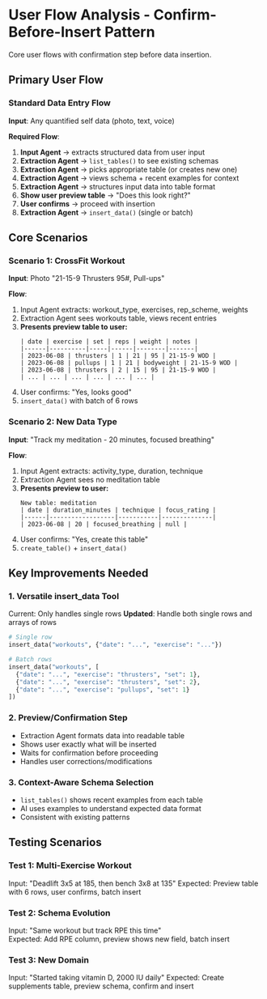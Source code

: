 # User Flow Analysis - Confirm-Before-Insert Pattern

Core user flows with confirmation step before data insertion.

## Primary User Flow

### **Standard Data Entry Flow**
**Input**: Any quantified self data (photo, text, voice)

**Required Flow**:
1. **Input Agent** → extracts structured data from user input
2. **Extraction Agent** → `list_tables()` to see existing schemas
3. **Extraction Agent** → picks appropriate table (or creates new one)
4. **Extraction Agent** → views schema + recent examples for context
5. **Extraction Agent** → structures input data into table format
6. **Show user preview table** → "Does this look right?"
7. **User confirms** → proceed with insertion
8. **Extraction Agent** → `insert_data()` (single or batch)

## Core Scenarios

### **Scenario 1: CrossFit Workout**
**Input**: Photo "21-15-9 Thrusters 95#, Pull-ups"

**Flow**:
1. Input Agent extracts: workout_type, exercises, rep_scheme, weights
2. Extraction Agent sees workouts table, views recent entries
3. **Presents preview table to user:**
   ```
   | date | exercise | set | reps | weight | notes |
   |------|----------|-----|------|--------|-------|
   | 2023-06-08 | thrusters | 1 | 21 | 95 | 21-15-9 WOD |
   | 2023-06-08 | pullups | 1 | 21 | bodyweight | 21-15-9 WOD |
   | 2023-06-08 | thrusters | 2 | 15 | 95 | 21-15-9 WOD |
   | ... | ... | ... | ... | ... | ... |
   ```
4. User confirms: "Yes, looks good"
5. `insert_data()` with batch of 6 rows

### **Scenario 2: New Data Type**
**Input**: "Track my meditation - 20 minutes, focused breathing"

**Flow**:
1. Input Agent extracts: activity_type, duration, technique
2. Extraction Agent sees no meditation table
3. **Presents preview to user:**
   ```
   New table: meditation
   | date | duration_minutes | technique | focus_rating |
   |------|------------------|-----------|--------------|
   | 2023-06-08 | 20 | focused_breathing | null |
   ```
4. User confirms: "Yes, create this table"
5. `create_table()` + `insert_data()`

## Key Improvements Needed

### **1. Versatile insert_data Tool**
Current: Only handles single rows
**Updated**: Handle both single rows and arrays of rows

```python
# Single row
insert_data("workouts", {"date": "...", "exercise": "..."})

# Batch rows  
insert_data("workouts", [
  {"date": "...", "exercise": "thrusters", "set": 1},
  {"date": "...", "exercise": "thrusters", "set": 2},
  {"date": "...", "exercise": "pullups", "set": 1}
])
```

### **2. Preview/Confirmation Step**
- Extraction Agent formats data into readable table
- Shows user exactly what will be inserted
- Waits for confirmation before proceeding
- Handles user corrections/modifications

### **3. Context-Aware Schema Selection**
- `list_tables()` shows recent examples from each table
- AI uses examples to understand expected data format
- Consistent with existing patterns

## Testing Scenarios

### **Test 1: Multi-Exercise Workout**
Input: "Deadlift 3x5 at 185, then bench 3x8 at 135"
Expected: Preview table with 6 rows, user confirms, batch insert

### **Test 2: Schema Evolution**
Input: "Same workout but track RPE this time"  
Expected: Add RPE column, preview shows new field, batch insert

### **Test 3: New Domain**
Input: "Started taking vitamin D, 2000 IU daily"
Expected: Create supplements table, preview schema, confirm and insert